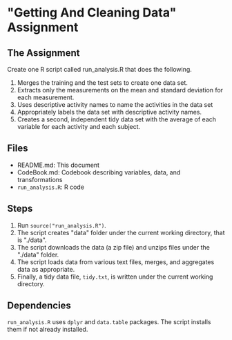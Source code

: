 # "Getting And Cleaning Data" Assignment

## The Assignment

Create one R script called run_analysis.R that does the following.

1. Merges the training and the test sets to create one data set.
2. Extracts only the measurements on the mean and standard deviation for each measurement.
3. Uses descriptive activity names to name the activities in the data set
4. Appropriately labels the data set with descriptive activity names.
5. Creates a second, independent tidy data set with the average of each variable for each activity and each subject.
   
## Files 
* README.md: This document
* CodeBook.md: Codebook describing variables, data, and transformations
* ```run_analysis.R```: R code

## Steps 

1. Run ```source("run_analysis.R")```. 
2. The script creates "data" folder under the current working directory, that is "./data".
3. The script downloads the data (a zip file) and unzips files under the "./data" folder.
4. The script loads data from various text files, merges, and aggregates data as appropriate.
4. Finally, a tidy data file, ```tidy.txt```, is written under the current working directory.

## Dependencies

```run_analysis.R``` uses ```dplyr``` and ```data.table``` packages. The script installs them if not already installed.
